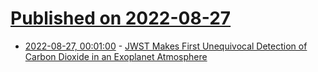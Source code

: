 # [Published on 2022-08-27](index.md)

* [2022-08-27, 00:01:00](https://soylentnews.org/article.pl?sid=22/08/26/1249245&from=rss) - [JWST Makes First Unequivocal Detection of Carbon Dioxide in an Exoplanet Atmosphere](https://soylentnews.org/article.pl?sid=22/08/26/1249245&from=rss)
